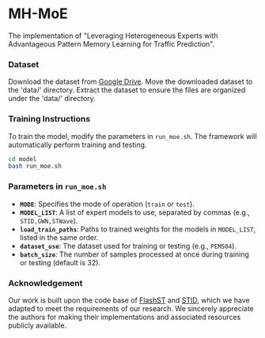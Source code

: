 # MH-MoE
The implementation of "Leveraging Heterogeneous Experts with Advantageous Pattern Memory Learning for Traffic Prediction".

### Dataset
Download the dataset from [Google Drive](https://drive.google.com/file/d/16MvSnIi6hX3G7kiR_el-FQbYCdSuw80T/view?usp=sharing). Move the downloaded dataset to the 'data/' directory. Extract the dataset to ensure the files are organized under the 'data/' directory.

### Training Instructions
To train the model, modify the parameters in `run_moe.sh`. The framework will automatically perform training and testing.

```bash
cd model
bash run_moe.sh
```

### Parameters in `run_moe.sh`
- **`MODE`**: Specifies the mode of operation (`train` or `test`).
- **`MODEL_LIST`**: A list of expert models to use, separated by commas (e.g., `STID,GWN,STWave`).
- **`load_train_paths`**: Paths to trained weights for the models in `MODEL_LIST`, listed in the same order.
- **`dataset_use`**: The dataset used for training or testing (e.g., `PEMS04`).
- **`batch_size`**: The number of samples processed at once during training or testing (default is 32).

### Acknowledgement
Our work is built upon the code base of [FlashST](https://github.com/HKUDS/FlashST) and [STID](https://github.com/GestaltCogTeam/STID), which we have adapted to meet the requirements of our research. We sincerely appreciate the authors for making their implementations and associated resources publicly available.
